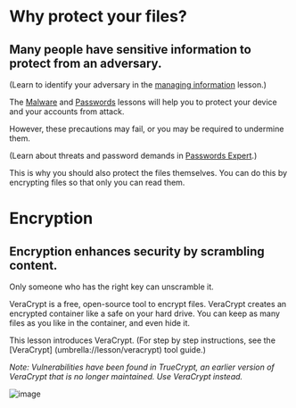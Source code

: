 [Title]: # (How to protect sensitive files)
[Order]: # (0)

# Why protect your files? 

## Many people have sensitive information to protect from an adversary. 

(Learn to identify your adversary in the [managing information](umbrella://lesson/managing-information) lesson.) 

The [Malware](umbrella://lesson/malware) and [Passwords](umbrella://lesson/passwords/0) lessons will help you to protect your device and your accounts from attack. 

However, these precautions may fail, or you may be required to undermine them. 

(Learn about threats and password demands in [Passwords Expert](umbrella://lesson/passwords/2).) 

This is why you should also protect the files themselves. You can do this by encrypting files so that only you can read them.

# Encryption 

## Encryption enhances security by scrambling content. 

Only someone who has the right key can unscramble it. 

VeraCrypt is a free, open-source tool to encrypt files. VeraCrypt creates an encrypted container like a safe on your hard drive. You can keep as many files as you like in the container, and even hide it.  

This lesson introduces VeraCrypt. (For step by step instructions, see the [VeraCrypt] (umbrella://lesson/veracrypt) tool guide.)

*Note: Vulnerabilities have been found in TrueCrypt, an earlier version of VeraCrypt that is no longer maintained. Use VeraCrypt instead.*

![image](protecting1.png)
